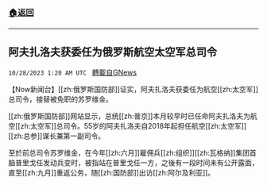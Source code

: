 ###  [:house:返回](README.md)
---


## 阿夫扎洛夫获委任为俄罗斯航空太空军总司令
`10/28/2023 1:20 AM UTC ` [轉載自GNews](https://gnews.org/articles/1890589)

【Now新闻台】[[zh:俄罗斯国防部]]证实，阿夫扎洛夫获委任为航空[[zh:太空军]]总司令，接替被免职的苏罗维金。

[[zh:俄罗斯国防部]]网站显示，总统[[zh:普京]]本月较早时已任命阿夫扎洛夫为航空[[zh:太空军]]总司令。55岁的阿夫扎洛夫自2018年起担任航空[[zh:太空军]][[zh:总参]]谋长兼第一副司令。

至於前总司令苏罗维金，在今年[[zh:六月]]雇佣兵[[zh:组织]][[zh:瓦格纳]]集团首脑普里戈任发动兵变时，被指站在普里戈任一方，之後有一段时间未有公开露面，直至[[zh:九月]]重返公务，随[[zh:国防部]]出访[[zh:阿尔及利亚]]。
